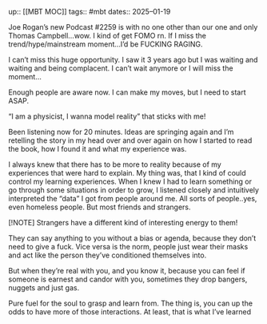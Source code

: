 up:: [[MBT MOC]]
tags:: #mbt 
dates:: 2025–01-19

Joe Rogan’s new Podcast #2259 is with no one other than our one and only Thomas Campbell…wow.
I kind of get FOMO rn. 
If I miss the trend/hype/mainstream moment…I’d be FUCKING RAGING.

I can’t miss this huge opportunity.
I saw it 3 years ago but I was waiting and waiting and being complacent.
I can’t wait anymore or I will miss the moment…

Enough people are aware now.
I can make my moves, but I need to start ASAP.


“I am a physicist, I wanna model reality”
that sticks with me!

Been listening now for 20 minutes.
Ideas are springing again and I’m retelling the story in my head over and over again on how I started to read the book, how I found it and what my experience was.

I always knew that there has to be more to reality because of my experiences that were hard to explain.
My thing was, that I kind of could control my learning experiences.
When I knew I had to learn something or go through some situations in order to grow, I listened closely and intuitively interpreted the “data” I got from people around me.
All sorts of people..yes, even homeless people.
But most friends and strangers. 

[!NOTE] Strangers have a different kind of interesting energy to them! 

They can say anything to you without a bias or agenda, because they don’t need to give a fuck. Vice versa is the norm, people just wear their masks and act like the person they’ve conditioned themselves into.

But when they’re real with you, and you know it, because you can feel if someone is earnest and candor with you, 
sometimes they drop bangers, nuggets and just gas. 

Pure fuel for the soul to grasp and learn from.
The thing is, you can up the odds to have more of those interactions.
At least, that is what I’ve learned



